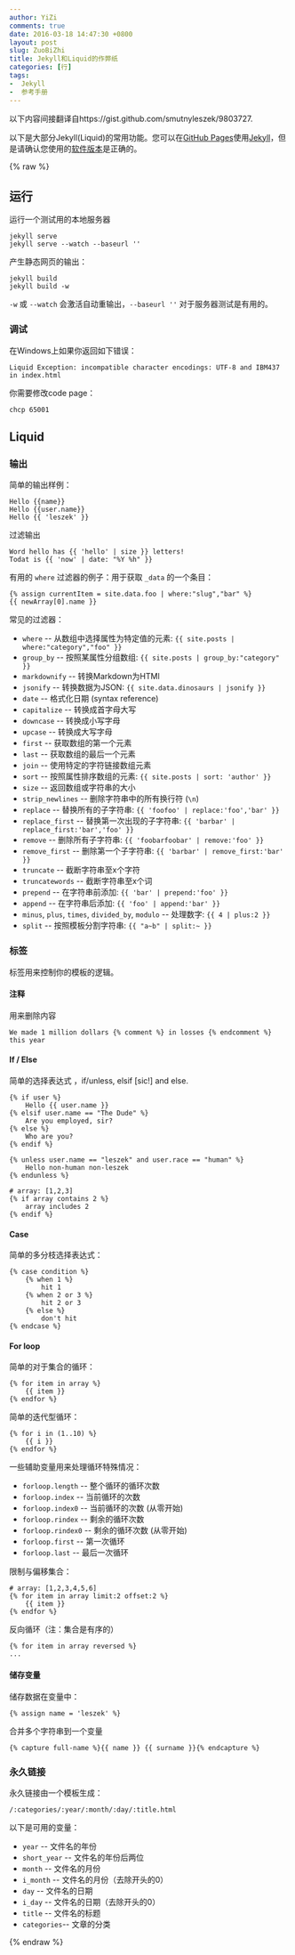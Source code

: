 ```yaml
---
author: YiZi
comments: true
date: 2016-03-18 14:47:30 +0800
layout: post
slug: ZuoBiZhi
title: Jekyll和Liquid的作弊纸
categories: [行]
tags:
-  Jekyll
-  参考手册
---
```


以下内容间接翻译自https://gist.github.com/smutnyleszek/9803727.

以下是大部分Jekyll(Liquid)的常用功能。您可以在[GitHub Pages](https://pages.github.com/)使用[Jekyll](http://jekyllrb.com/)，但是请确认您使用的[软件版本](https://pages.github.com/versions/)是正确的。

{% raw %}
## 运行

运行一个测试用的本地服务器

```
jekyll serve
jekyll serve --watch --baseurl ''
```

产生静态网页的输出：

```
jekyll build
jekyll build -w
```

`-w` 或 `--watch` 会激活自动重输出，`--baseurl ''` 对于服务器测试是有用的。


### 调试

在Windows上如果你返回如下错误：

```
Liquid Exception: incompatible character encodings: UTF-8 and IBM437 in index.html
```

你需要修改code page：

```
chcp 65001
```


## Liquid


### 输出

简单的输出样例：

``` liquid
Hello {{name}}
Hello {{user.name}}
Hello {{ 'leszek' }}
```

过滤输出

``` liquid
Word hello has {{ 'hello' | size }} letters!
Todat is {{ 'now' | date: "%Y %h" }}
```

有用的 `where` 过滤器的例子：用于获取 `_data` 的一个条目：

```
{% assign currentItem = site.data.foo | where:"slug","bar" %}
{{ newArray[0].name }}
```

常见的过滤器：

- `where` -- 从数组中选择属性为特定值的元素: `{{ site.posts | where:"category","foo" }}`
- `group_by` -- 按照某属性分组数组: `{{ site.posts | group_by:"category" }}`
- `markdownify` -- 转换Markdown为HTMl
- `jsonify` -- 转换数据为JSON: `{{ site.data.dinosaurs | jsonify }}`
- `date` -- 格式化日期 (syntax reference)
- `capitalize` -- 转换成首字母大写
- `downcase` -- 转换成小写字母
- `upcase` -- 转换成大写字母
- `first` -- 获取数组的第一个元素
- `last` -- 获取数组的最后一个元素
- `join` -- 使用特定的字符链接数组元素
- `sort` -- 按照属性排序数组的元素: `{{ site.posts | sort: 'author' }}`
- `size` -- 返回数组或字符串的大小
- `strip_newlines` -- 删除字符串中的所有换行符 (`\n`)
- `replace` -- 替换所有的子字符串: `{{ 'foofoo' | replace:'foo','bar' }}`
- `replace_first` -- 替换第一次出现的子字符串: `{{ 'barbar' | replace_first:'bar','foo' }}`
- `remove` -- 删除所有子字符串: `{{ 'foobarfoobar' | remove:'foo' }}`
- `remove_first` -- 删除第一个子字符串: `{{ 'barbar' | remove_first:'bar' }}`
- `truncate` -- 截断字符串至x个字符
- `truncatewords` -- 截断字符串至x个词
- `prepend` -- 在字符串前添加: `{{ 'bar' | prepend:'foo' }}`
- `append` -- 在字符串后添加: `{{ 'foo' | append:'bar' }}`
- `minus`, `plus`, `times`, `divided_by`, `modulo` -- 处理数字: `{{ 4 | plus:2 }}`
- `split` -- 按照模板分割字符串: `{{ "a~b" | split:~ }}`


### 标签

标签用来控制你的模板的逻辑。

#### 注释

用来删除内容

```
We made 1 million dollars {% comment %} in losses {% endcomment %} this year
```

#### If / Else

简单的选择表达式 ，if/unless, elsif [sic!] and else.

```
{% if user %}
    Hello {{ user.name }}
{% elsif user.name == "The Dude" %}
    Are you employed, sir?
{% else %}
    Who are you?
{% endif %}
```

```
{% unless user.name == "leszek" and user.race == "human" %}
    Hello non-human non-leszek
{% endunless %}
```

```
# array: [1,2,3]
{% if array contains 2 %}
    array includes 2
{% endif %}
```


#### Case

简单的多分枝选择表达式：

```
{% case condition %}
    {% when 1 %}
        hit 1
    {% when 2 or 3 %}
        hit 2 or 3
    {% else %}
        don't hit
{% endcase %}
```


#### For loop

简单的对于集合的循环：

```
{% for item in array %}
    {{ item }}
{% endfor %}
```

简单的迭代型循环：

```
{% for i in (1..10) %}
    {{ i }}
{% endfor %}
```

一些辅助变量用来处理循环特殊情况：

- `forloop.length` -- 整个循环的循环次数
- `forloop.index` -- 当前循环的次数
- `forloop.index0` -- 当前循环的次数 (从零开始)
- `forloop.rindex` -- 剩余的循环次数
- `forloop.rindex0` -- 剩余的循环次数 (从零开始)
- `forloop.first` -- 第一次循环
- `forloop.last` -- 最后一次循环

限制与偏移集合：

```
# array: [1,2,3,4,5,6]
{% for item in array limit:2 offset:2 %}
    {{ item }}
{% endfor %}
```

反向循环（注：集合是有序的）

```
{% for item in array reversed %}
...
```

#### 储存变量

储存数据在变量中：

```
{% assign name = 'leszek' %}
```

合并多个字符串到一个变量

```
{% capture full-name %}{{ name }} {{ surname }}{% endcapture %}
```


### 永久链接

永久链接由一个模板生成：

```
/:categories/:year/:month/:day/:title.html
```

以下是可用的变量：

- `year` -- 文件名的年份
- `short_year` -- 文件名的年份后两位
- `month` -- 文件名的月份
- `i_month` -- 文件名的月份（去除开头的0）
- `day` -- 文件名的日期
- `i_day` -- 文件名的日期（去除开头的0）
- `title` -- 文件名的标题
- `categories`-- 文章的分类

{% endraw %}
